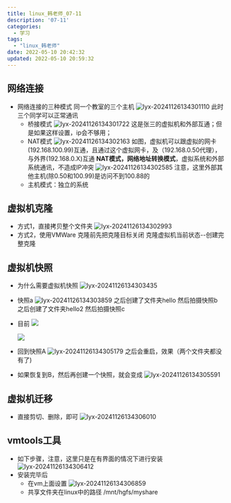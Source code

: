 ```yaml
---
title: linux_韩老师_07-11
description: '07-11'
categories:
  - 学习
tags:
  - "linux_韩老师"
date: 2022-05-10 20:42:32
updated: 2022-05-10 20:59:32
---
```


## 网络连接

- 网络连接的三种模式
  同一个教室的三个主机
  ![lyx-20241126134301110](attachments/img/lyx-20241126134301110.png)
  此时三个同学可以正常通讯
  - 桥接模式
    ![lyx-20241126134301722](attachments/img/lyx-20241126134301722.png)
    这是张三的虚拟机和外部互通；但是如果这样设置，ip会不够用；
  - NAT模式
    ![lyx-20241126134302163](attachments/img/lyx-20241126134302163.png)
    如图，虚拟机可以跟虚拟的网卡(192.168.100.99)互通，且通过这个虚拟网卡，及（192.168.0.50代理），与外界(192.168.0.X)互通
    **NAT模式，网络地址转换模式**，虚拟系统和外部系统通讯，不造成IP冲突
    ![lyx-20241126134302585](attachments/img/lyx-20241126134302585.png)
    注意，这里外部其他主机(除0.50和100.99)是访问不到100.88的
  - 主机模式：独立的系统

## 虚拟机克隆

- 方式1，直接拷贝整个文件夹
  ![lyx-20241126134302993](attachments/img/lyx-20241126134302993.png)
- 方式2，使用VMWare
  克隆前先把克隆目标关闭
  克隆虚拟机当前状态--创建完整克隆

## 虚拟机快照

- 为什么需要虚拟机快照
  ![lyx-20241126134303435](attachments/img/lyx-20241126134303435.png)

- 快照a
  ![lyx-20241126134303859](attachments/img/lyx-20241126134303859.png)
  之后创建了文件夹hello
  然后拍摄快照b
  之后创建了文件夹hello2
  然后拍摄快照c

- 目前
  ![](attachments/img/lyx-20241126134304264.png)

  ![](attachments/img/lyx-20241126134304712.png)

- 回到快照A
  ![lyx-20241126134305179](attachments/img/lyx-20241126134305179.png)
  之后会重启，效果（两个文件夹都没有了)
  
- 如果恢复到B，然后再创建一个快照，就会变成
  ![lyx-20241126134305591](attachments/img/lyx-20241126134305591.png)
  
  

## 虚拟机迁移

- 直接剪切、删除，即可
  ![lyx-20241126134306010](attachments/img/lyx-20241126134306010.png)

## vmtools工具

- 如下步骤，注意，这里只是在有界面的情况下进行安装
  ![lyx-20241126134306412](attachments/img/lyx-20241126134306412.png)
- 安装完毕后
  - 在vm上面设置
    ![lyx-20241126134306859](attachments/img/lyx-20241126134306859.png)
  - 共享文件夹在linux中的路径 /mnt/hgfs/myshare
    

